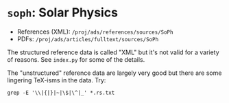 # `soph`: Solar Physics

- References (XML): `/proj/ads/references/sources/SoPh`
- PDFs: `/proj/ads/articles/fulltext/sources/SoPh`

The structured reference data is called "XML" but it's not valid for a variety
of reasons. See `index.py` for some of the details.

The "unstructured" reference data are largely very good but there are some lingering
TeX-isms in the data. Try:

```
grep -E '\\|{|}|~|\$|\^|_' *.rs.txt
```
